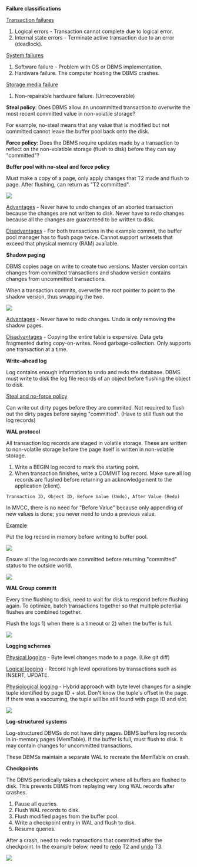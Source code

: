 **Failure classifications**

<u>Transaction failures</u>

1. Logical errors - Transaction cannot complete due to logical error.
2. Internal state errors - Terminate active transaction due to an error (deadlock).

<u>System failures</u>

1. Software failure - Problem with OS or DBMS implementation.
2. Hardware failure. The computer hosting the DBMS crashes.

<u>Storage media failure</u>

1. Non-repairable hardware failure. (Unrecoverable)

**Steal policy**: Does DBMS allow an uncommitted transaction to overwrite the most recent committed value in non-volatile storage?

For example, no-steal means that any value that is modified but not committed cannot leave the buffer pool back onto the disk.

**Force policy**: Does the DBMS require updates made by a transaction to reflect on the non-volatible storage (flush to disk) before they can say "committed"?

**Buffer pool with no-steal and force policy**

Must make a copy of a page, only apply changes that T2 made and flush to page. After flushing, can return as "T2 committed".

![](images/Pasted%20image%2020221114215122.png)

<u>Advantages</u> - Never have to undo changes of an aborted transaction because the changes are not written to disk. Never have to redo changes because all the changes are guaranteed to be written to disk.

<u>Disadvantages</u> - For both transactions in the example commit, the buffer pool manager has to flush page twice. Cannot support writesets that exceed that physical memory (RAM) available.

**Shadow paging**

DBMS copies page on write to create two versions. Master version contain changes from committed transactions and shadow version contains changes from uncommitted transactions.

When a transaction commits, overwrite the root pointer to point to the shadow version, thus swapping the two.

![](images/Pasted%20image%2020221114221241.png)

<u>Advantages</u> - Never have to redo changes. Undo is only removing the shadow pages.

<u>Disadvantages</u> - Copying the entire table is expensive. Data gets fragmented during copy-on-writes. Need garbage-collection. Only supports one transaction at a time.

**Write-ahead log**

Log contains enough information to undo and redo the database. DBMS must write to disk the log file records of an object before flushing the object to disk.

<u>Steal and no-force policy</u>

Can write out dirty pages before they are commited. Not required to flush out the dirty pages before saying "committed". (Have to still flush out the log records)

**WAL protocol**

All transaction log records are staged in volatile storage. These are written to non-volatile storage before the page itself is written in non-volatile storage.

1. Write a BEGIN log record to mark the starting point.
2. When transaction finishes, write a COMMIT log record. Make sure all log records are flushed before returning an acknowledgement to the application (client).

```
Transaction ID, Object ID, Before Value (Undo), After Value (Redo)
```

In MVCC, there is no need for "Before Value" because only appending of new values is done; you never need to undo a previous value.

<u>Example</u>

Put the log record in memory before writing to buffer pool.

![](images/Pasted%20image%2020221114230630.png)

Ensure all the log records are committed before returning "committed" status to the outside world.

![](images/Pasted%20image%2020221114230806.png)

**WAL Group committ**

Every time flushing to disk, need to wait for disk to respond before flushing again. To optimize, batch transactions together so that multiple potential flushes are combined together.

Flush the logs 1) when there is a timeout or 2) when the buffer is full.

![](images/Pasted%20image%2020221114231813.png)

**Logging schemes**

<u>Physical logging</u> - Byte level changes made to a page. (Like git diff) 

<u>Logical logging</u> - Record high level operations by transactions such as INSERT, UPDATE.

<u>Physiological logging</u> - Hybrid approach with byte level changes for a single tuple identified by page ID + slot. Don't know the tuple's offset in the page. If there was a vaccuming, the tuple will be still found with page ID and slot.

![](images/Pasted%20image%2020221114233839.png)

**Log-structured systems**

Log-structured DBMSs do not have dirty pages. DBMS buffers log records in in-memory pages (MemTable). If the buffer is full, must flush to disk. It may contain changes for uncommitted transactions.

These DBMSs maintain a separate WAL to recreate the MemTable on crash.

**Checkpoints**

The DBMS periodically takes a checkpoint where all buffers are flushed to disk. This prevents DBMS from replaying very long WAL records after crashes.

1. Pause all queries.
2. Flush WAL records to disk.
3. Flush modified pages from the buffer pool.
4. Write a checkpoint entry in WAL and flush to disk.
5. Resume queries.

After a crash, need to redo transactions that committed after the checkpoint. In the example below, need to <u>redo</u> T2 and <u>undo</u> T3.

![](images/Pasted%20image%2020221114235628.png)